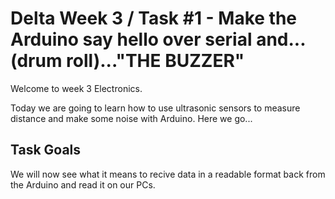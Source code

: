 # Delta Week 3 / Task #1 - Make the Arduino say hello over serial and...(drum roll)..."THE BUZZER"

Welcome to week 3 Electronics.

Today we are going to learn how to use ultrasonic sensors to measure distance and make some noise with Arduino. Here we go...

## Task Goals
We will now see what it means to recive data in a readable format back from the Arduino and read it on our PCs.
